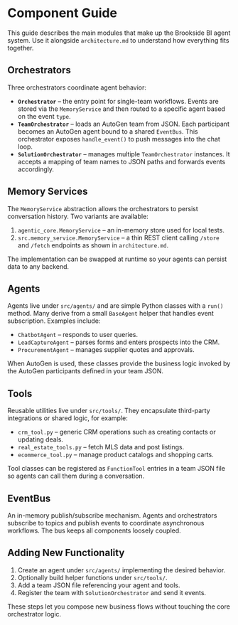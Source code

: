 # Component Guide

This guide describes the main modules that make up the Brookside BI agent system. Use it alongside `architecture.md` to understand how everything fits together.

## Orchestrators

Three orchestrators coordinate agent behavior:

* **`Orchestrator`** – the entry point for single-team workflows. Events are stored via the `MemoryService` and then routed to a specific agent based on the event `type`.
* **`TeamOrchestrator`** – loads an AutoGen team from JSON. Each participant becomes an AutoGen agent bound to a shared `EventBus`. This orchestrator exposes `handle_event()` to push messages into the chat loop.
* **`SolutionOrchestrator`** – manages multiple `TeamOrchestrator` instances. It accepts a mapping of team names to JSON paths and forwards events accordingly.

## Memory Services

The `MemoryService` abstraction allows the orchestrators to persist conversation history. Two variants are available:

1. `agentic_core.MemoryService` – an in-memory store used for local tests.
2. `src.memory_service.MemoryService` – a thin REST client calling `/store` and `/fetch` endpoints as shown in `architecture.md`.

The implementation can be swapped at runtime so your agents can persist data to any backend.

## Agents

Agents live under `src/agents/` and are simple Python classes with a `run()` method. Many derive from a small `BaseAgent` helper that handles event subscription. Examples include:

* `ChatbotAgent` – responds to user queries.
* `LeadCaptureAgent` – parses forms and enters prospects into the CRM.
* `ProcurementAgent` – manages supplier quotes and approvals.

When AutoGen is used, these classes provide the business logic invoked by the AutoGen participants defined in your team JSON.

## Tools

Reusable utilities live under `src/tools/`. They encapsulate third-party integrations or shared logic, for example:

* `crm_tool.py` – generic CRM operations such as creating contacts or updating deals.
* `real_estate_tools.py` – fetch MLS data and post listings.
* `ecommerce_tool.py` – manage product catalogs and shopping carts.

Tool classes can be registered as `FunctionTool` entries in a team JSON file so agents can call them during a conversation.

## EventBus

An in-memory publish/subscribe mechanism. Agents and orchestrators subscribe to topics and publish events to coordinate asynchronous workflows. The bus keeps all components loosely coupled.

## Adding New Functionality

1. Create an agent under `src/agents/` implementing the desired behavior.
2. Optionally build helper functions under `src/tools/`.
3. Add a team JSON file referencing your agent and tools.
4. Register the team with `SolutionOrchestrator` and send it events.

These steps let you compose new business flows without touching the core orchestrator logic.

